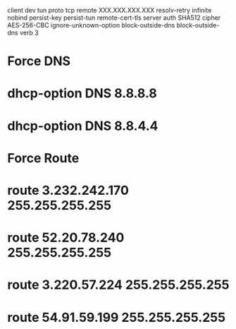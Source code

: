 client
dev tun
proto tcp
remote XXX.XXX.XXX.XXX
resolv-retry infinite
nobind
persist-key
persist-tun
remote-cert-tls server
auth SHA512
cipher AES-256-CBC
ignore-unknown-option block-outside-dns
block-outside-dns
verb 3

# Force DNS
# dhcp-option DNS 8.8.8.8
# dhcp-option DNS 8.8.4.4

# Force Route
# route 3.232.242.170 255.255.255.255
# route 52.20.78.240 255.255.255.255
# route 3.220.57.224 255.255.255.255
# route 54.91.59.199 255.255.255.255

<ca>
</ca>
<cert>
</cert>
<key>
</key>
<tls-crypt>
</tls-crypt>
